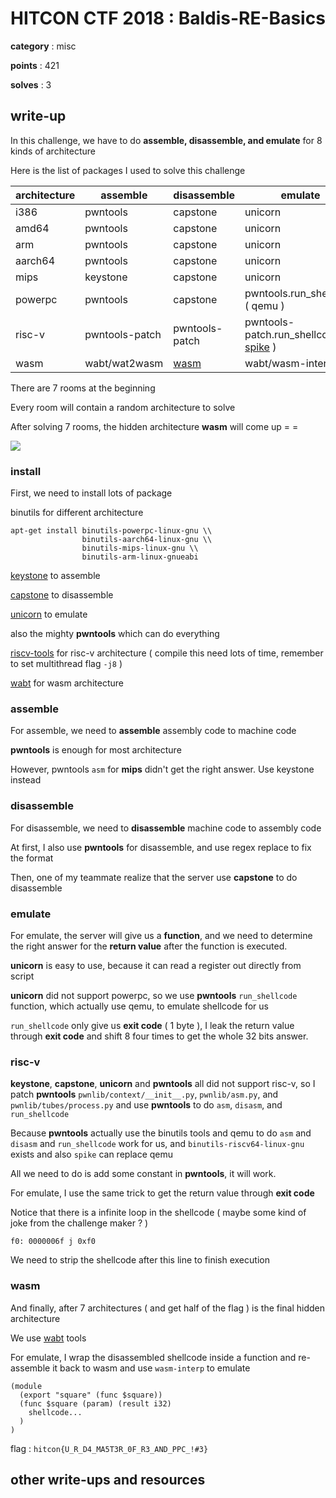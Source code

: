 # HITCON CTF 2018 : Baldis-RE-Basics

**category** : misc

**points** : 421

**solves** : 3

## write-up

In this challenge, we have to do **assemble, disassemble, and emulate** for 8 kinds of architecture

Here is the list of packages I used to solve this challenge

| architecture | assemble | disassemble | emulate |
| --- | --- | --- | --- |
| i386 | pwntools | capstone | unicorn |
| amd64 | pwntools | capstone | unicorn |
| arm | pwntools | capstone | unicorn |
| aarch64 | pwntools | capstone | unicorn |
| mips | keystone | capstone | unicorn |
| powerpc | pwntools | capstone | pwntools.run_shellcode ( qemu ) |
| risc-v | pwntools-patch | pwntools-patch | pwntools-patch.run_shellcode ( [spike](https://github.com/riscv/riscv-isa-sim) )  |
| wasm | wabt/wat2wasm | [wasm](https://github.com/athre0z/wasm) | wabt/wasm-interp |

There are 7 rooms at the beginning

Every room will contain a random architecture to solve

After solving 7 rooms, the hidden architecture **wasm** will come up = =

![](https://i.imgur.com/QaXisdl.png)

### install

First, we need to install lots of package

binutils for different architecture

```
apt-get install binutils-powerpc-linux-gnu \\
                binutils-aarch64-linux-gnu \\
                binutils-mips-linux-gnu \\
                binutils-arm-linux-gnueabi
```

[keystone](http://www.keystone-engine.org/) to assemble

[capstone](http://www.capstone-engine.org/) to disassemble

[unicorn](https://www.unicorn-engine.org/) to emulate

also the mighty **pwntools** which can do everything

[riscv-tools](https://github.com/riscv/riscv-tools) for risc-v architecture ( compile this need lots of time, remember to set multithread flag `-j8` )

[wabt](https://github.com/WebAssembly/wabt) for wasm architecture

### assemble

For assemble, we need to **assemble** assembly code to machine code

**pwntools** is enough for most architecture

However, pwntools `asm` for **mips** didn't get the right answer. Use keystone instead

### disassemble

For disassemble, we need to **disassemble** machine code to assembly code

At first, I also use **pwntools** for disassemble, and use regex replace to fix the format

Then, one of my teammate realize that the server use **capstone** to do disassemble

### emulate

For emulate, the server will give us a **function**, and we need to determine the right answer for the **return value** after the function is executed.

**unicorn** is easy to use, because it can read a register out directly from script

**unicorn** did not support powerpc, so we use **pwntools** `run_shellcode` function, which actually use qemu, to emulate shellcode for us

`run_shellcode` only give us **exit code** ( 1 byte ), I leak the return value through **exit code** and shift 8 four times to get the whole 32 bits answer.

### risc-v

**keystone**, **capstone**, **unicorn** and **pwntools** all did not support risc-v, so I patch **pwntools** `pwnlib/context/__init__.py`, `pwnlib/asm.py`, and `pwnlib/tubes/process.py` and use **pwntools** to do `asm`, `disasm`, and `run_shellcode`

Because **pwntools** actually use the binutils tools and qemu to do `asm` and `disasm` and `run_shellcode` work for us, and `binutils-riscv64-linux-gnu` exists and also `spike` can replace qemu

All we need to do is add some constant in **pwntools**, it will work.

For emulate, I use the same trick to get the return value through **exit code**

Notice that there is a infinite loop in the shellcode ( maybe some kind of joke from the challenge maker ? )

`f0: 0000006f j 0xf0`

We need to strip the shellcode after this line to finish execution

### wasm

And finally, after 7 architectures ( and get half of the flag ) is the final hidden architecture

We use [wabt](https://github.com/WebAssembly/wabt) tools

For emulate, I wrap the disassembled shellcode inside a function and re-assemble it back to wasm and use `wasm-interp` to emulate

```
(module
  (export "square" (func $square))
  (func $square (param) (result i32)
    shellcode...
  )
)
```

flag : `hitcon{U_R_D4_MA5T3R_0F_R3_AND_PPC_!#3}`

## other write-ups and resources
